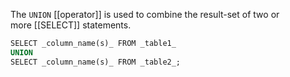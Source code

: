 The `UNION` [[operator]] is used to combine the result-set of two or more [[SELECT]] statements.

```sql
SELECT _column_name(s)_ FROM _table1_  
UNION  
SELECT _column_name(s)_ FROM _table2_;
```